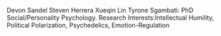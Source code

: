 Devon Sandel
Steven Herrera
Xueqin Lin
Tyrone Sgambati: PhD Social/Personality Psychology. Research Interests:Intellectual Humility, Political Polarization, Psychedelics, Emotion-Regulation
